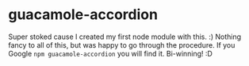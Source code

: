 # guacamole-accordion
Super stoked cause I created my first node module with this. :)
Nothing fancy to all of this, but was happy to go through the procedure.
If you Google `npm guacamole-accordion` you will find it. Bi-winning! :D
